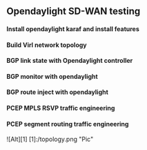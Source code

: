##  Opendaylight SD-WAN testing 

#### Install opendaylight karaf and install features
#### Build Virl network topology
#### BGP link state with Opendaylight controller
#### BGP monitor with opendaylight
#### BGP route inject with opendaylight
#### PCEP MPLS RSVP traffic engineering 
#### PCEP segment routing traffic engineering

![Alt][1]
[1]:/topology.png "Pic"